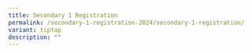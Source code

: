 ```yaml
---
title: Secondary 1 Registration
permalink: /secondary-1-registration-2024/secondary-1-registration/
variant: tiptap
description: ""
---
```

<p></p>